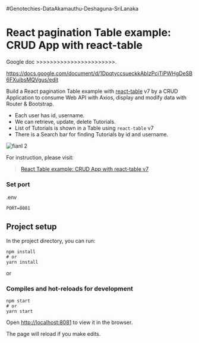#Genotechies-DataAkamauthu-Deshaguna-SriLanaka
# React pagination Table example: CRUD App with react-table 

Google doc >>>>>>>>>>>>>>>>>>>>>>>.

https://docs.google.com/document/d/1DpqtyccsueckkAbIzPcjTiPWHgDeSB6FXuibsMQVgus/edit

Build a React pagination Table example with [react-table](https://github.com/tannerlinsley/react-table) v7 by a CRUD Application to consume Web API with Axios, display and modify data with Router & Bootstrap.
- Each user has id, username.
- We can retrieve, update, delete Tutorials.
- List of Tutorials is shown in a Table using `react-table` v7
- There is a Search bar for finding Tutorials by id and username.


![fianl 2](https://user-images.githubusercontent.com/64302398/148013434-a21adecc-83fa-4622-954d-c3e3ad4014d2.png)

For instruction, please visit:
> [React Table example: CRUD App with react-table v7](https://bezkoder.com/react-table-example-hooks-crud/)



### Set port
.env
```
PORT=8081
```

## Project setup

In the project directory, you can run:

```
npm install
# or
yarn install
```

or

### Compiles and hot-reloads for development

```
npm start
# or
yarn start
```

Open [http://localhost:8081](http://localhost:8081) to view it in the browser.

The page will reload if you make edits.
